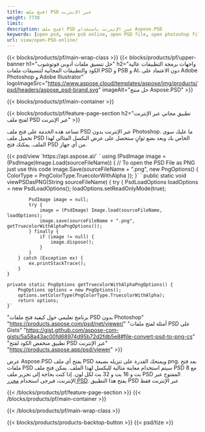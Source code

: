 ```yaml
---
title: افتح ملف PSD عبر الإنترنت
weight: 7730
limit: 
description: افتح ملف PSD عبر الإنترنت باستخدام Aspose.PSD
keywords: [open psd, open psb online, open PSD file, open photoshop file, preview psd]
url: view/open-PSD-online/
---
```


{{< blocks/products/pf/main-wrap-class >}}
{{< blocks/products/pf/upper-banner h1="حل تنسيق ملفات أدوبي فوتوشوب" h2="واجهات برمجة التطبيقات عالية الكود والتطبيقات المجانية لتنسيقات ملفات PSD و PSB و AI، دون الاعتماد على Adobe Photoshop و Adobe Illustrator" logoImageSrc="https://www.aspose.cloud/templates/aspose/img/products/psd/headers/aspose_psd-brand.svg" imageAlt="حل منتج Aspose.PSD" >}}

{{< blocks/products/pf/main-container >}}

{{< blocks/products/pf/feature-page-section h2="تطبيق مجاني عبر الإنترنت لفتح ملف PSD عبر الإنترنت" >}}
<p>تساعد هذه الخدمة على فتح ملف PSD عبر الإنترنت بدون Photoshop. ما عليك سوى تحميل ملف PSD الخاص بك وبعد بضع ثوانٍ ستحصل على عرض البكسل المثالي لهذا الملف. يمكنك فتح PSD من أي جهاز.</p>
{{< psd/view `https://api.aspose.ai/` 
`    using (PsdImage image = (PsdImage)Image.Load(sourceFileName))
    {
	    // To open the PSD File as PNG just use this code
        image.Save(sourceFileName + ".png",  new PngOptions() {  ColorType = PngColorType.TruecolorWithAlpha });
    }` 	`    public static void viewPSDasPNG(String sourceFileName) {
        try {
            PsdLoadOptions loadOptions = new PsdLoadOptions();
            loadOptions.setReadOnlyMode(true);
            
            PsdImage image = null;
            try {
                image = (PsdImage) Image.load(sourceFileName, loadOptions);
                image.save(sourceFileName + ".png", getTruecolorWithAlphaPngOptions());
            } finally {
                if (image != null) {
                    image.dispose();
                }
            }
        } catch (Exception ex) {
            ex.printStackTrace();
        }
    }
    
    private static PngOptions getTruecolorWithAlphaPngOptions() {
        PngOptions options = new PngOptions();
        options.setColorType(PngColorType.TruecolorWithAlpha);
        return options;
    }` 
"برنامج تعليمي حول كيفية فتح ملفات PSD بدون Photoshop" "https://products.aspose.com/psd/net/viewer/" 
"أمثلة لفتح ملفات PSD على Gists" "https://gist.github.com/aspose-com-gists/5a58a43ac00fd68974d95b72d2fdb5e8#file-convert-psd-to-png-cs" 
"تطبيق منخفض الكود لفتح PSD عبر الإنترنت" "https://products.aspose.app/psd/viewer" >}}
<p>عرض Aspose.PSD يفتح أي ملف PSD ويمنحك القدرة على تنزيله بصيغة png. بعد فتح ملفات PSD سيتم استخدام معاينة مثالية للبكسل لهذا الملف. يمكن فتح ملف PSD مع 8 بت و 16 بت و 32 بت لكل لون. إذا كنت بحاجة إلى تحرير ملف PSD المفتوح عبر الإنترنت، فيرجى استخدام <a href="https://products.aspose.app/psd/editor">محرر PSD</a>. يفتح هذا التطبيق PSD عبر الإنترنت فقط</p>
{{< /blocks/products/pf/feature-page-section >}}
{{< /blocks/products/pf/main-container >}}


{{< /blocks/products/pf/main-wrap-class >}}

{{< blocks/products/products-backtop-button >}}
{{< psd/tize >}}
